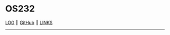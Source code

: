 # OS232

[LOG](TXT/mylog.txt) || [GitHub](https://github.com/HezBoomin) || [LINKS](LINKS/)<br>
<hr>
